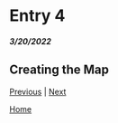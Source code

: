# Entry 4
##### 3/20/2022

## Creating the Map

[Previous](entry03.md) | [Next](entry05.md)

[Home](../README.md)
